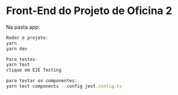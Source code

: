 # Front-End do Projeto de Oficina 2

Na pasta app:

```js
Rodar o projeto:
yarn
yarn dev

Para testes:
yarn test
clique em E2E Testing

para testar os componentes:
yarn test-components --config jest.config.ts
```
